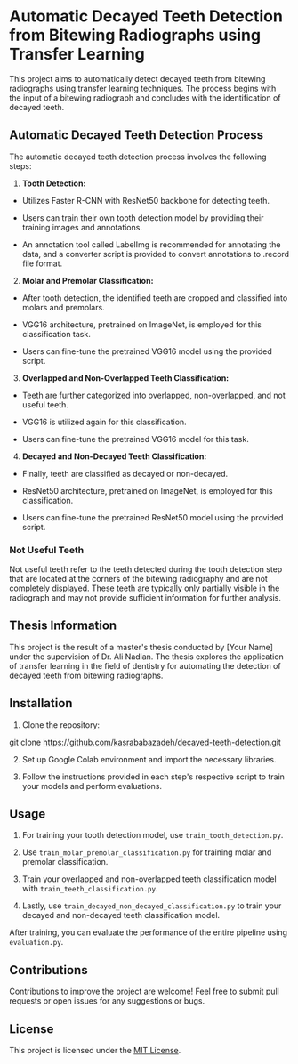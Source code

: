 # Automatic Decayed Teeth Detection from Bitewing Radiographs using Transfer Learning

This project aims to automatically detect decayed teeth from bitewing radiographs using transfer learning techniques. The process begins with the input of a bitewing radiograph and concludes with the identification of decayed teeth.

## Automatic Decayed Teeth Detection Process

The automatic decayed teeth detection process involves the following steps:

1. **Tooth Detection:**

- Utilizes Faster R-CNN with ResNet50 backbone for detecting teeth.

- Users can train their own tooth detection model by providing their training images and annotations.

- An annotation tool called LabelImg is recommended for annotating the data, and a converter script is provided to convert annotations to .record file format.

2. **Molar and Premolar Classification:**

- After tooth detection, the identified teeth are cropped and classified into molars and premolars.

- VGG16 architecture, pretrained on ImageNet, is employed for this classification task.

- Users can fine-tune the pretrained VGG16 model using the provided script.

3. **Overlapped and Non-Overlapped Teeth Classification:**

- Teeth are further categorized into overlapped, non-overlapped, and not useful teeth.

- VGG16 is utilized again for this classification.

- Users can fine-tune the pretrained VGG16 model for this task.

4. **Decayed and Non-Decayed Teeth Classification:**
- Finally, teeth are classified as decayed or non-decayed.

- ResNet50 architecture, pretrained on ImageNet, is employed for this classification.
- Users can fine-tune the pretrained ResNet50 model using the provided script.

### Not Useful Teeth

Not useful teeth refer to the teeth detected during the tooth detection step that are located at the corners of the bitewing radiography and are not completely displayed. These teeth are typically only partially visible in the radiograph and may not provide sufficient information for further analysis.

## Thesis Information

This project is the result of a master's thesis conducted by [Your Name] under the supervision of Dr. Ali Nadian. The thesis explores the application of transfer learning in the field of dentistry for automating the detection of decayed teeth from bitewing radiographs.

## Installation

1. Clone the repository:

git clone https://github.com/kasrababazadeh/decayed-teeth-detection.git

2. Set up Google Colab environment and import the necessary libraries.

3. Follow the instructions provided in each step's respective script to train your models and perform evaluations.

## Usage

1. For training your tooth detection model, use `train_tooth_detection.py`.

2. Use `train_molar_premolar_classification.py` for training molar and premolar classification.

3. Train your overlapped and non-overlapped teeth classification model with `train_teeth_classification.py`.

4. Lastly, use `train_decayed_non_decayed_classification.py` to train your decayed and non-decayed teeth classification model.

After training, you can evaluate the performance of the entire pipeline using `evaluation.py`.

## Contributions

Contributions to improve the project are welcome! Feel free to submit pull requests or open issues for any suggestions or bugs.

## License

This project is licensed under the [MIT License](LICENSE).
